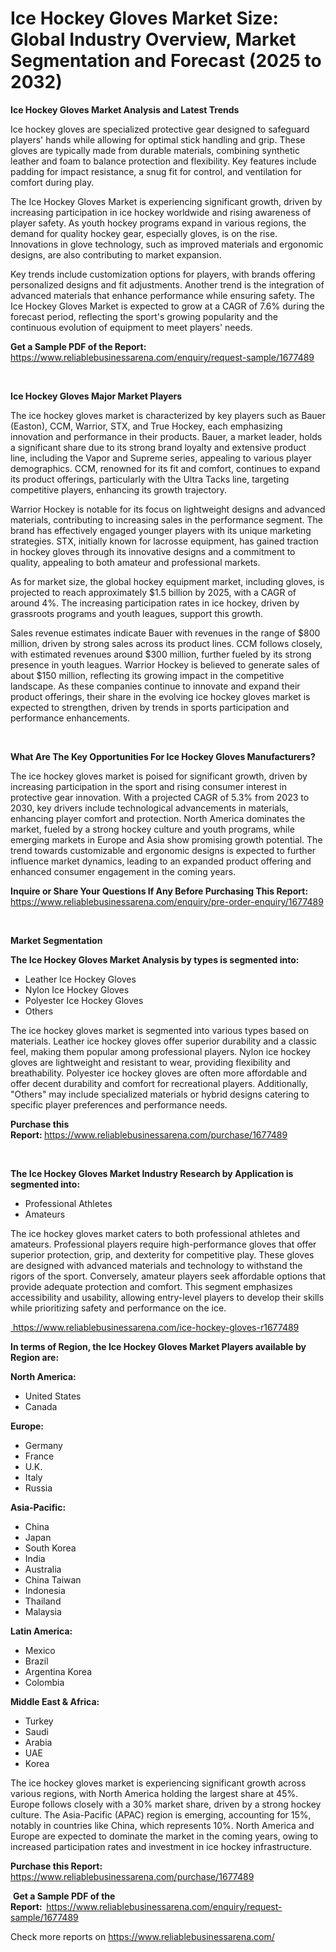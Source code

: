 <p><h1>Ice Hockey Gloves Market Size: Global Industry Overview, Market Segmentation and Forecast (2025 to 2032)</h1></p><p><strong>Ice Hockey Gloves Market Analysis and Latest Trends</strong></p>
<p><p>Ice hockey gloves are specialized protective gear designed to safeguard players' hands while allowing for optimal stick handling and grip. These gloves are typically made from durable materials, combining synthetic leather and foam to balance protection and flexibility. Key features include padding for impact resistance, a snug fit for control, and ventilation for comfort during play.</p><p>The Ice Hockey Gloves Market is experiencing significant growth, driven by increasing participation in ice hockey worldwide and rising awareness of player safety. As youth hockey programs expand in various regions, the demand for quality hockey gear, especially gloves, is on the rise. Innovations in glove technology, such as improved materials and ergonomic designs, are also contributing to market expansion. </p><p>Key trends include customization options for players, with brands offering personalized designs and fit adjustments. Another trend is the integration of advanced materials that enhance performance while ensuring safety. The Ice Hockey Gloves Market is expected to grow at a CAGR of 7.6% during the forecast period, reflecting the sport's growing popularity and the continuous evolution of equipment to meet players' needs.</p></p>
<p><strong>Get a Sample PDF of the Report:&nbsp;</strong> <a href="https://www.reliablebusinessarena.com/enquiry/request-sample/1677489?utm_campaign=2246&utm_medium=2&utm_source=Github&utm_content=ia&utm_term=07022025&utm_id=ice-hockey-gloves">https://www.reliablebusinessarena.com/enquiry/request-sample/1677489</a></p>
<p>&nbsp;</p>
<p><strong>Ice Hockey Gloves Major Market Players</strong></p>
<p><p>The ice hockey gloves market is characterized by key players such as Bauer (Easton), CCM, Warrior, STX, and True Hockey, each emphasizing innovation and performance in their products. Bauer, a market leader, holds a significant share due to its strong brand loyalty and extensive product line, including the Vapor and Supreme series, appealing to various player demographics. CCM, renowned for its fit and comfort, continues to expand its product offerings, particularly with the Ultra Tacks line, targeting competitive players, enhancing its growth trajectory.</p><p>Warrior Hockey is notable for its focus on lightweight designs and advanced materials, contributing to increasing sales in the performance segment. The brand has effectively engaged younger players with its unique marketing strategies. STX, initially known for lacrosse equipment, has gained traction in hockey gloves through its innovative designs and a commitment to quality, appealing to both amateur and professional markets.</p><p>As for market size, the global hockey equipment market, including gloves, is projected to reach approximately $1.5 billion by 2025, with a CAGR of around 4%. The increasing participation rates in ice hockey, driven by grassroots programs and youth leagues, support this growth.</p><p>Sales revenue estimates indicate Bauer with revenues in the range of $800 million, driven by strong sales across its product lines. CCM follows closely, with estimated revenues around $300 million, further fueled by its strong presence in youth leagues. Warrior Hockey is believed to generate sales of about $150 million, reflecting its growing impact in the competitive landscape. As these companies continue to innovate and expand their product offerings, their share in the evolving ice hockey gloves market is expected to strengthen, driven by trends in sports participation and performance enhancements.</p></p>
<p>&nbsp;</p>
<p><strong>What Are The Key Opportunities For Ice Hockey Gloves Manufacturers?</strong></p>
<p><p>The ice hockey gloves market is poised for significant growth, driven by increasing participation in the sport and rising consumer interest in protective gear innovation. With a projected CAGR of 5.3% from 2023 to 2030, key drivers include technological advancements in materials, enhancing player comfort and protection. North America dominates the market, fueled by a strong hockey culture and youth programs, while emerging markets in Europe and Asia show promising growth potential. The trend towards customizable and ergonomic designs is expected to further influence market dynamics, leading to an expanded product offering and enhanced consumer engagement in the coming years.</p></p>
<p><strong>Inquire or Share Your Questions If Any Before Purchasing This Report:</strong> <a href="https://www.reliablebusinessarena.com/enquiry/pre-order-enquiry/1677489?utm_campaign=2246&utm_medium=2&utm_source=Github&utm_content=ia&utm_term=07022025&utm_id=ice-hockey-gloves">https://www.reliablebusinessarena.com/enquiry/pre-order-enquiry/1677489</a></p>
<p>&nbsp;</p>
<p><strong>Market Segmentation</strong></p>
<p><strong>The Ice Hockey Gloves Market Analysis by types is segmented into:</strong></p>
<p><ul><li>Leather Ice Hockey Gloves</li><li>Nylon Ice Hockey Gloves</li><li>Polyester Ice Hockey Gloves</li><li>Others</li></ul></p>
<p><p>The ice hockey gloves market is segmented into various types based on materials. Leather ice hockey gloves offer superior durability and a classic feel, making them popular among professional players. Nylon ice hockey gloves are lightweight and resistant to wear, providing flexibility and breathability. Polyester ice hockey gloves are often more affordable and offer decent durability and comfort for recreational players. Additionally, "Others" may include specialized materials or hybrid designs catering to specific player preferences and performance needs.</p></p>
<p><strong>Purchase this Report:&nbsp;</strong><a href="https://www.reliablebusinessarena.com/purchase/1677489?utm_campaign=2246&utm_medium=2&utm_source=Github&utm_content=ia&utm_term=07022025&utm_id=ice-hockey-gloves">https://www.reliablebusinessarena.com/purchase/1677489</a></p>
<p>&nbsp;</p>
<p><strong>The Ice Hockey Gloves Market Industry Research by Application is segmented into:</strong></p>
<p><ul><li>Professional Athletes</li><li>Amateurs</li></ul></p>
<p><p>The ice hockey gloves market caters to both professional athletes and amateurs. Professional players require high-performance gloves that offer superior protection, grip, and dexterity for competitive play. These gloves are designed with advanced materials and technology to withstand the rigors of the sport. Conversely, amateur players seek affordable options that provide adequate protection and comfort. This segment emphasizes accessibility and usability, allowing entry-level players to develop their skills while prioritizing safety and performance on the ice.</p></p>
<p><a href="https://www.reliablebusinessarena.com/ice-hockey-gloves-r1677489?utm_campaign=2246&utm_medium=2&utm_source=Github&utm_content=ia&utm_term=07022025&utm_id=ice-hockey-gloves">&nbsp;https://www.reliablebusinessarena.com/ice-hockey-gloves-r1677489</a></p>
<p><strong>In terms of Region, the Ice Hockey Gloves Market Players available by Region are:</strong></p>
<p>
    <p> <strong> North America: </strong>
        <ul>
            <li>United States</li>
            <li>Canada</li>
        </ul>
        </p> 
    <p> <strong> Europe: </strong>
        <ul>
            <li>Germany</li>
            <li>France</li>
            <li>U.K.</li>
            <li>Italy</li>
            <li>Russia</li>
        </ul>
        </p> 
    <p> <strong> Asia-Pacific: </strong>
        <ul>
            <li>China</li>
            <li>Japan</li>
            <li>South Korea</li>
            <li>India</li>
            <li>Australia</li>
            <li>China Taiwan</li>
            <li>Indonesia</li>
            <li>Thailand</li>
            <li>Malaysia</li>
        </ul>
        </p> 
    <p> <strong> Latin America: </strong>
        <ul>
            <li>Mexico</li>
            <li>Brazil</li>
            <li>Argentina Korea</li>
            <li>Colombia</li>
        </ul>
        </p> 
    <p> <strong> Middle East & Africa: </strong>
        <ul>
            <li>Turkey</li>
            <li>Saudi</li>
            <li>Arabia</li>
            <li>UAE</li>
            <li>Korea</li>
        </ul>
    </p>
    </p>
<p><p>The ice hockey gloves market is experiencing significant growth across various regions, with North America holding the largest share at 45%. Europe follows closely with a 30% market share, driven by a strong hockey culture. The Asia-Pacific (APAC) region is emerging, accounting for 15%, notably in countries like China, which represents 10%. North America and Europe are expected to dominate the market in the coming years, owing to increased participation rates and investment in ice hockey infrastructure.</p></p>
<p><strong>Purchase this Report: </strong><a href="https://www.reliablebusinessarena.com/purchase/1677489?utm_campaign=2246&utm_medium=2&utm_source=Github&utm_content=ia&utm_term=07022025&utm_id=ice-hockey-gloves">https://www.reliablebusinessarena.com/purchase/1677489</a></p>
<p>&nbsp;<strong>Get a Sample PDF of the Report:&nbsp;&nbsp;</strong><a href="https://www.reliablebusinessarena.com/enquiry/request-sample/1677489?utm_campaign=2246&utm_medium=2&utm_source=Github&utm_content=ia&utm_term=07022025&utm_id=ice-hockey-gloves">https://www.reliablebusinessarena.com/enquiry/request-sample/1677489</a></p>
<p><strong></strong></p>
<p>Check more reports on <a href="https://www.reliablebusinessarena.com/?utm_campaign=2246&utm_medium=2&utm_source=Github&utm_content=ia&utm_term=07022025&utm_id=ice-hockey-gloves">https://www.reliablebusinessarena.com/</a></p>